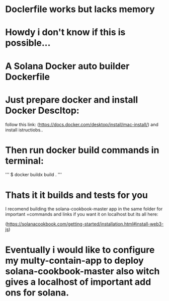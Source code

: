 # Doclerfile works but lacks memory

# Howdy i don't know if this is possible...
# A Solana Docker auto builder Dockerfile

# Just prepare docker and install Docker Descltop:

follow this link:
(https://docs.docker.com/desktop/install/mac-install/)
and install istructiobs..

# Then run docker build commands in terminal:

'''
$ docker buildx build .
'''

# Thats it it builds and tests for you

I recomend building the solana-cookbook-master app in the same folder for important =commands and links
if you want it on localhost but its all here:

(https://solanacookbook.com/getting-started/installation.html#install-web3-js)


# Eventually i would like to configure my multy-contain-app to deploy solana-cookbook-master also witch gives a localhost of important add ons for solana.

